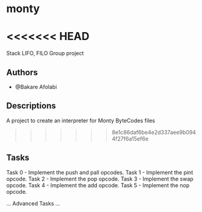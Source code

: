 # monty
<<<<<<< HEAD
=======
Stack LIFO, FILO Group project

## Authors

* @Bakare Afolabi

## Descriptions

A project to create an interpreter for Monty ByteCodes files
>>>>>>> 8e1c86daf6be4e2d337aee9b0944f27f6a15ef6e

## Tasks

Task 0 - Implement the push and pall opcodes.
Task 1 - Implement the pint opcode.
Task 2 - Implement the pop opcode.
Task 3 - Implement the swap opcode.
Task 4 - Implement the add opcode.
Task 5 - Implement the nop opcode.

... Advanced Tasks ...
